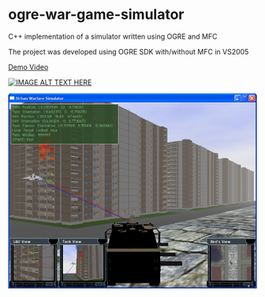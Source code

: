 # ogre-war-game-simulator
C++ implementation of a simulator written using OGRE and MFC

The project was developed using OGRE SDK with/without MFC in VS2005

[Demo Video](https://www.youtube.com/watch?v=Z5E_FW6b_4M&list=PLrse-Wx_wJPAXenebwE7DKgWXYX8ieBQT&index=5 "Urban War Game Lab")

[![IMAGE ALT TEXT HERE](http://img.youtube.com/vi/Z5E_FW6b_4M/0.jpg)](http://www.youtube.com/watch?v=Z5E_FW6b_4M)

![img-01](screenshots/05.jpg)
